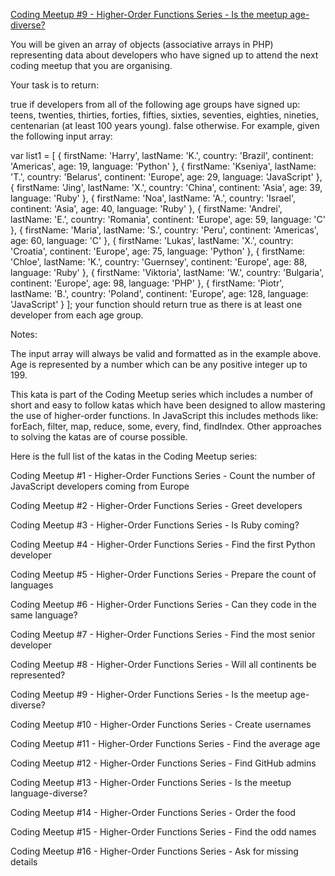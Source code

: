 [Coding Meetup #9 - Higher-Order Functions Series - Is the meetup age-diverse?](https://www.codewars.com/kata/coding-meetup-number-9-higher-order-functions-series-is-the-meetup-age-diverse)

You will be given an array of objects (associative arrays in PHP) representing data about developers who have signed up to attend the next coding meetup that you are organising.

Your task is to return:

true if developers from all of the following age groups have signed up: teens, twenties, thirties, forties, fifties, sixties, seventies, eighties, nineties, centenarian (at least 100 years young).
false otherwise.
For example, given the following input array:

var list1 = [
  { firstName: 'Harry', lastName: 'K.', country: 'Brazil', continent: 'Americas', age: 19, language: 'Python' },
  { firstName: 'Kseniya', lastName: 'T.', country: 'Belarus', continent: 'Europe', age: 29, language: 'JavaScript' },
  { firstName: 'Jing', lastName: 'X.', country: 'China', continent: 'Asia', age: 39, language: 'Ruby' },
  { firstName: 'Noa', lastName: 'A.', country: 'Israel', continent: 'Asia', age: 40, language: 'Ruby' },
  { firstName: 'Andrei', lastName: 'E.', country: 'Romania', continent: 'Europe', age: 59, language: 'C' },
  { firstName: 'Maria', lastName: 'S.', country: 'Peru', continent: 'Americas', age: 60, language: 'C' },
  { firstName: 'Lukas', lastName: 'X.', country: 'Croatia', continent: 'Europe', age: 75, language: 'Python' },
  { firstName: 'Chloe', lastName: 'K.', country: 'Guernsey', continent: 'Europe', age: 88, language: 'Ruby' },
  { firstName: 'Viktoria', lastName: 'W.', country: 'Bulgaria', continent: 'Europe', age: 98, language: 'PHP' },
  { firstName: 'Piotr', lastName: 'B.', country: 'Poland', continent: 'Europe', age: 128, language: 'JavaScript' }
];
your function should return true as there is at least one developer from each age group.

Notes:

The input array will always be valid and formatted as in the example above.
Age is represented by a number which can be any positive integer up to 199.




This kata is part of the Coding Meetup series which includes a number of short and easy to follow katas which have been designed to allow mastering the use of higher-order functions. In JavaScript this includes methods like: forEach, filter, map, reduce, some, every, find, findIndex. Other approaches to solving the katas are of course possible.

Here is the full list of the katas in the Coding Meetup series:

Coding Meetup #1 - Higher-Order Functions Series - Count the number of JavaScript developers coming from Europe

Coding Meetup #2 - Higher-Order Functions Series - Greet developers

Coding Meetup #3 - Higher-Order Functions Series - Is Ruby coming?

Coding Meetup #4 - Higher-Order Functions Series - Find the first Python developer

Coding Meetup #5 - Higher-Order Functions Series - Prepare the count of languages

Coding Meetup #6 - Higher-Order Functions Series - Can they code in the same language?

Coding Meetup #7 - Higher-Order Functions Series - Find the most senior developer

Coding Meetup #8 - Higher-Order Functions Series - Will all continents be represented?

Coding Meetup #9 - Higher-Order Functions Series - Is the meetup age-diverse?

Coding Meetup #10 - Higher-Order Functions Series - Create usernames

Coding Meetup #11 - Higher-Order Functions Series - Find the average age

Coding Meetup #12 - Higher-Order Functions Series - Find GitHub admins

Coding Meetup #13 - Higher-Order Functions Series - Is the meetup language-diverse?

Coding Meetup #14 - Higher-Order Functions Series - Order the food

Coding Meetup #15 - Higher-Order Functions Series - Find the odd names

Coding Meetup #16 - Higher-Order Functions Series - Ask for missing details